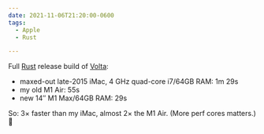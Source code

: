 ```yaml
---
date: 2021-11-06T21:20:00-0600
tags:
  - Apple
  - Rust

---
```


Full [Rust][rust] release build of [Volta][volta]:

- maxed-out late-2015 iMac, 4 GHz quad-core i7/64GB RAM: 1m 29s
- my old M1 Air: 55s
- new 14″ M1 Max/64GB RAM: 29s

So: 3× faster than my iMac, almost 2× the M1 Air. (More perf cores matters.) 🤯

[rust]: https://www.rust-lang.org
[volta]: https://volta.sh

